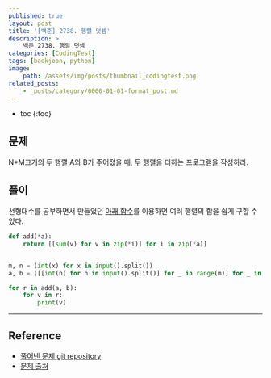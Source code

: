 ```yaml
---
published: true
layout: post
title: '[백준] 2738. 행렬 덧셈'
description: >
    백준 2738. 행렬 덧셈
categories: [CodingTest]
tags: [baekjoon, python]
image:
    path: /assets/img/posts/thumbnail_codingtest.png
related_posts:
    - _posts/category/0000-01-01-format_post.md
---
```

* toc
{:toc}

## 문제

N*M크기의 두 행렬 A와 B가 주어졌을 때, 두 행렬을 더하는 프로그램을 작성하라.  

## 풀이

선형대수를 공부하면서 만들었던 [아래 함수](/mathematics/linear_algebra_vector_scalar/#덧셈과-뺄셈-1)를 이용하면 여러 행렬의 합을 쉽게 구할 수 있다.  

```python
def add(*a):
    return [[sum(v) for v in zip(*i)] for i in zip(*a)]


m, n = (int(x) for x in input().split())
a, b = ([[int(n) for n in input().split()] for _ in range(m)] for _ in range(2))

for r in add(a, b):
    for v in r:
        print(v)
```

---
## Reference
- [풀어낸 문제 git repository](https://github.com/djccnt15/coding_test)
- [문제 출처](https://www.acmicpc.net/problem/2738)